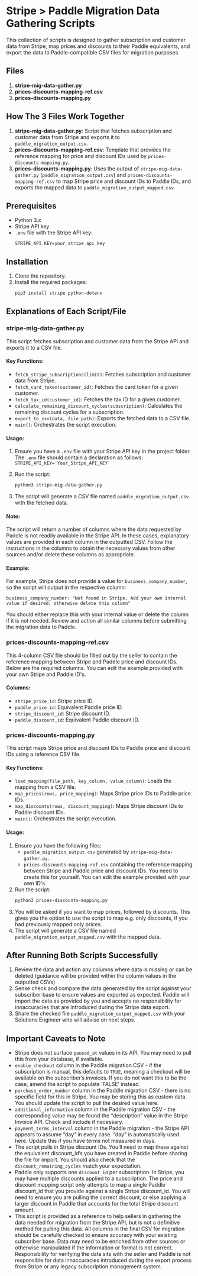# Stripe > Paddle Migration Data Gathering Scripts

This collection of scripts  is designed to gather subscription and customer data from Stripe, map prices and discounts to their Paddle equivalents, and export the data to Paddle-compatible CSV files for migration purposes.

## Files

1. **stripe-mig-data-gather.py**
2. **prices-discounts-mapping-ref.csv**
3. **prices-discounts-mapping.py**

## How The 3 Files Work Together

1. **stripe-mig-data-gather.py**: Script that fetches subscription and customer data from Stripe and exports it to `paddle_migration_output.csv`.
2. **prices-discounts-mapping-ref.csv**: Template that provides the reference mapping for price and discount IDs used by `prices-discounts-mapping.py`.
3. **prices-discounts-mapping.py**: Uses the output of `stripe-mig-data-gather.py` (`paddle_migration_output.csv`) and `prices-discounts-mapping-ref.csv` to map Stripe price and discount IDs to Paddle IDs, and exports the mapped data to `paddle_migration_output_mapped.csv`.

## Prerequisites

- Python 3.x
- Stripe API key
- `.env` file with the Stripe API key:
  ```
  STRIPE_API_KEY=your_stripe_api_key
  ```

## Installation

1. Clone the repository.
2. Install the required packages:
   ```sh
   pip3 install stripe python-dotenv
   ```

## Explanations of Each Script/File

### stripe-mig-data-gather.py

This script fetches subscription and customer data from the Stripe API and exports it to a CSV file.

#### Key Functions:
- `fetch_stripe_subscriptions(limit)`: Fetches subscription and customer data from Stripe.
- `fetch_card_token(customer_id)`: Fetches the card token for a given customer.
- `fetch_tax_id(customer_id)`: Fetches the tax ID for a given customer.
- `calculate_remaining_discount_cycles(subscription)`: Calculates the remaining discount cycles for a subscription.
- `export_to_csv(data, file_path)`: Exports the fetched data to a CSV file.
- `main()`: Orchestrates the script execution.

#### Usage:
1. Ensure you have a `.env` file with your Stripe API key in the project folder. The `.env` file should contain a declaration as follows: `STRIPE_API_KEY='Your_Stripe_API_KEY'`

2. Run the script:
   ```sh
   python3 stripe-mig-data-gather.py
   ```
3. The script will generate a CSV file named `paddle_migration_output.csv` with the fetched data.

#### Note:
The script will return a number of columns where the data requested by Paddle is not readily available in the Stripe API. In these cases, explanatory values are provided in each column in the outputted CSV. Follow the instructions in the columns to obtain the necessary values from other sources and/or delete these columns as appropriate.

#### Example:
For example, Stripe does not provide a value for `business_company_number`, so the script will output in the respective column:
```
business_company_number: "Not found in Stripe. Add your own internal value if desired, otherwise delete this column"
```
You should either replace this with your internal value or delete the column if it is not needed. Review and action all similar columns before submitting the migration data to Paddle.

### prices-discounts-mapping-ref.csv

This 4-column CSV file should be filled out by the seller to contain the reference mapping between Stripe and Paddle price and discount IDs. Below are the required columns. You can edit the example provided with your own Stripe and Paddle ID's.

#### Columns:
- `stripe_price_id`: Stripe price ID.
- `paddle_price_id`: Equivalent Paddle price ID.
- `stripe_discount_id`: Stripe discount ID.
- `paddle_discount_id`: Equivalent Paddle discount ID.

### prices-discounts-mapping.py

This script maps Stripe price and discount IDs to Paddle price and discount IDs using a reference CSV file.

#### Key Functions:
- `load_mapping(file_path, key_column, value_column)`: Loads the mapping from a CSV file.
- `map_prices(rows, price_mapping)`: Maps Stripe price IDs to Paddle price IDs.
- `map_discounts(rows, discount_mapping)`: Maps Stripe discount IDs to Paddle discount IDs.
- `main()`: Orchestrates the script execution.

#### Usage:
1. Ensure you have the following files:
   - `paddle_migration_output.csv` generated by `stripe-mig-data-gather.py`.
   - `prices-discounts-mapping-ref.csv` containing the reference mapping between Stripe and Paddle price and discount IDs. You need to create this for yourself. You can edit the example provided with your own ID's.
2. Run the script:
   ```sh
   python3 prices-discounts-mapping.py
   ```
3. You will be asked if you want to map prices, followed by discounts. This gives you the option to use the script to map e.g. only discounts, if you had previously mapped only prices. 
4. The script will generate a CSV file named `paddle_migration_output_mapped.csv` with the mapped data.

## After Running Both Scripts Successfully

1. Review the data and action any columns where data is missing or can be deleted (guidance will be provided within the column values in the outputted CSVs)
2. Sense check and compare the data generated by the script against your subscriber base to ensure values are exported as expected. Paddle will import the data as provided by you and accepts no responsibility for innaccuracies that are introduced during the Stripe data export. 
3. Share the checked file `paddle_migration_output_mapped.csv` with your Solutions Engineer who will advise on next steps.

## Important Caveats to Note

- Stripe does not surface `paused_at` values in its API. You may need to pull this from your database, if available.
- `enable_checkout` column in the Paddle migration CSV - if the subscription is manual, this defaults to `TRUE`, meaning a checkout will be available on the subscriber’s invoices. If you do not want this to be the case, amend the script to populate ‘FALSE’ instead.
- `purchase_order_number` column in the Paddle migration CSV - there is no specific field for this in Stripe. You may be storing this as custom data. You should update the script to pull the desired value here.
- `additional_information` column in the Paddle migration CSV - the corresponding value may be found the “description” value in the Stripe Invoice API. Check and include if necessary.
- `payment_terms_interval` column in the Paddle migration - the Stripe API appears to assume “day” in every case. “day” is automatically used here. Update this if you have terms not measured in days.
- The script pulls in Stripe discount IDs. You’ll need to map these against the equivalent discount_id’s you have created in Paddle before sharing the file for import. You should also check that the `discount_remaining_cycles` match your expectation.
- Paddle only supports one `discount_id` per subscription. In Stripe, you may have multiple discounts applied to a subscription. The price and discount mapping script only attempts to map a single Paddle discount_id that you provide against a single Stripe discount_id. You will need to ensure you are pulling the correct discount, or else applying a larger discount in Paddle that accounts for the total Stripe discount amount. 
- This script is provided as a reference to help sellers in gathering the data needed for migration from the Stripe API, but is not a definitive method for pulling this data. All columns in the final CSV for migration should be carefully checked to ensure accuracy with your existing subscriber base. Data may need to be enriched from other sources or otherwise manipulated if the information or format is not correct. Responsibility for verifying the data sits with the seller and Paddle is not responsible for data innaccuracies introduced during the export process from Stripe or any legacy subscription management system. 
